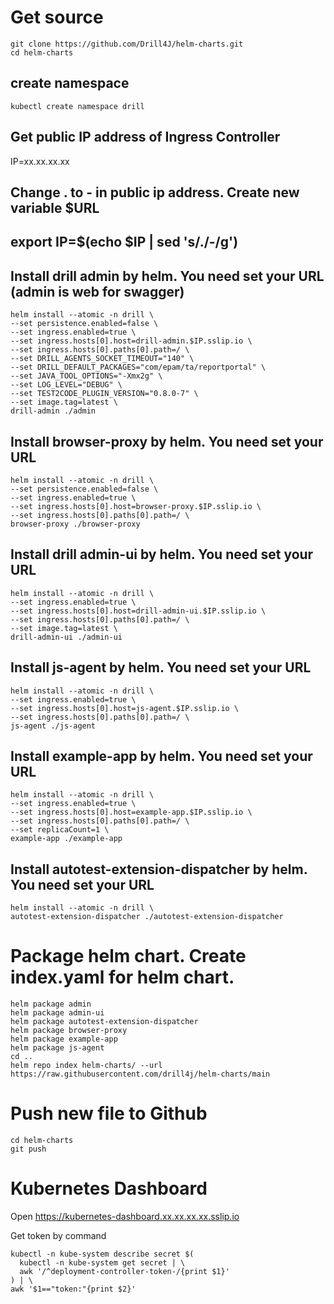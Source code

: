 # Get source
```
git clone https://github.com/Drill4J/helm-charts.git
cd helm-charts
```

## create namespace
```
kubectl create namespace drill
```

## Get public IP address of Ingress Controller
IP=xx.xx.xx.xx
## Change . to - in public ip address. Create new variable $URL
## export IP=$(echo $IP | sed 's/\./-/g')

## Install drill admin by helm. You need set your URL (admin is web for swagger)
```
helm install --atomic -n drill \
--set persistence.enabled=false \
--set ingress.enabled=true \
--set ingress.hosts[0].host=drill-admin.$IP.sslip.io \
--set ingress.hosts[0].paths[0].path=/ \
--set DRILL_AGENTS_SOCKET_TIMEOUT="140" \
--set DRILL_DEFAULT_PACKAGES="com/epam/ta/reportportal" \
--set JAVA_TOOL_OPTIONS="-Xmx2g" \
--set LOG_LEVEL="DEBUG" \
--set TEST2CODE_PLUGIN_VERSION="0.8.0-7" \
--set image.tag=latest \
drill-admin ./admin
```

## Install browser-proxy by helm. You need set your URL
```
helm install --atomic -n drill \
--set persistence.enabled=false \
--set ingress.enabled=true \
--set ingress.hosts[0].host=browser-proxy.$IP.sslip.io \
--set ingress.hosts[0].paths[0].path=/ \
browser-proxy ./browser-proxy
```

## Install drill admin-ui by helm. You need set your URL
```
helm install --atomic -n drill \
--set ingress.enabled=true \
--set ingress.hosts[0].host=drill-admin-ui.$IP.sslip.io \
--set ingress.hosts[0].paths[0].path=/ \
--set image.tag=latest \
drill-admin-ui ./admin-ui
```

## Install js-agent by helm. You need set your URL
```
helm install --atomic -n drill \
--set ingress.enabled=true \
--set ingress.hosts[0].host=js-agent.$IP.sslip.io \
--set ingress.hosts[0].paths[0].path=/ \
js-agent ./js-agent
```

## Install example-app by helm. You need set your URL
```
helm install --atomic -n drill \
--set ingress.enabled=true \
--set ingress.hosts[0].host=example-app.$IP.sslip.io \
--set ingress.hosts[0].paths[0].path=/ \
--set replicaCount=1 \
example-app ./example-app
```

## Install autotest-extension-dispatcher by helm. You need set your URL
```
helm install --atomic -n drill \
autotest-extension-dispatcher ./autotest-extension-dispatcher
```

# Package helm chart. Create index.yaml for helm chart.
```
helm package admin
helm package admin-ui
helm package autotest-extension-dispatcher
helm package browser-proxy
helm package example-app
helm package js-agent
cd ..
helm repo index helm-charts/ --url https://raw.githubusercontent.com/drill4j/helm-charts/main
``` 

# Push new file to Github
```
cd helm-charts
git push
```

# Kubernetes Dashboard
Open https://kubernetes-dashboard.xx.xx.xx.xx.sslip.io

Get token by command
```
kubectl -n kube-system describe secret $(
  kubectl -n kube-system get secret | \
  awk '/^deployment-controller-token-/{print $1}'
) | \
awk '$1=="token:"{print $2}'
```
